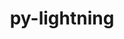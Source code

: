 ---
title: "py-lightning"
layout: cache
categories: [package, develop-2023-10-15]
meta: {"versions": ["2.0.9"], "compilers": ["apple-clang@=14.0.0", "gcc@=11.3.0"], "oss": ["ubuntu22.04", "ventura"], "platforms": ["darwin", "linux"], "targets": ["aarch64", "x86_64_v3"], "stacks": ["ml-darwin-aarch64-mps", "ml-linux-x86_64-cpu", "ml-linux-x86_64-cuda", "root"], "num_specs": 4, "num_specs_by_stack": {"root": 4, "ml-darwin-aarch64-mps": 2, "ml-linux-x86_64-cpu": 1, "ml-linux-x86_64-cuda": 1}}
spec_details: [{"hash": "o7ejqdet6aygok5wgpqvknbkndecyyjh", "compiler": "apple-clang@=14.0.0", "versions": ["2.0.9"], "os": "ventura", "platform": "darwin", "target": "aarch64", "variants": ["build_system=python_pip"], "stacks": ["root", "ml-darwin-aarch64-mps"], "size": "-", "tarball": "https://binaries.spack.io/releases/develop-2023-10-15/build_cache/darwin-ventura-aarch64/apple-clang-14.0.0/py-lightning-2.0.9/darwin-ventura-aarch64-apple-clang-14.0.0-py-lightning-2.0.9-o7ejqdet6aygok5wgpqvknbkndecyyjh.spack"}, {"hash": "ysfwrepzpwa2fqre4xtujjinooldzsie", "compiler": "apple-clang@=14.0.0", "versions": ["2.0.9"], "os": "ventura", "platform": "darwin", "target": "aarch64", "variants": ["build_system=python_pip"], "stacks": ["root", "ml-darwin-aarch64-mps"], "size": "-", "tarball": "https://binaries.spack.io/releases/develop-2023-10-15/build_cache/darwin-ventura-aarch64/apple-clang-14.0.0/py-lightning-2.0.9/darwin-ventura-aarch64-apple-clang-14.0.0-py-lightning-2.0.9-ysfwrepzpwa2fqre4xtujjinooldzsie.spack"}, {"hash": "hizcpwo72znc4peogffx7ssgclbzdnv5", "compiler": "gcc@=11.3.0", "versions": ["2.0.9"], "os": "ubuntu22.04", "platform": "linux", "target": "x86_64_v3", "variants": ["build_system=python_pip"], "stacks": ["ml-linux-x86_64-cpu", "root"], "size": "-", "tarball": "https://binaries.spack.io/releases/develop-2023-10-15/build_cache/linux-ubuntu22.04-x86_64_v3/gcc-11.3.0/py-lightning-2.0.9/linux-ubuntu22.04-x86_64_v3-gcc-11.3.0-py-lightning-2.0.9-hizcpwo72znc4peogffx7ssgclbzdnv5.spack"}, {"hash": "jwr66qfq6tiknkugydkog67msma325ym", "compiler": "gcc@=11.3.0", "versions": ["2.0.9"], "os": "ubuntu22.04", "platform": "linux", "target": "x86_64_v3", "variants": ["build_system=python_pip"], "stacks": ["root", "ml-linux-x86_64-cuda"], "size": "-", "tarball": "https://binaries.spack.io/releases/develop-2023-10-15/build_cache/linux-ubuntu22.04-x86_64_v3/gcc-11.3.0/py-lightning-2.0.9/linux-ubuntu22.04-x86_64_v3-gcc-11.3.0-py-lightning-2.0.9-jwr66qfq6tiknkugydkog67msma325ym.spack"}]
---